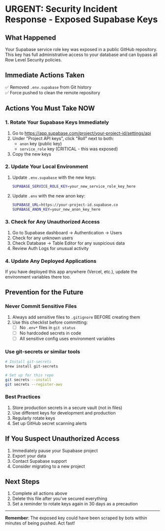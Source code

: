 # URGENT: Security Incident Response - Exposed Supabase Keys

## What Happened
Your Supabase service role key was exposed in a public GitHub repository. This key has full administrative access to your database and can bypass all Row Level Security policies.

## Immediate Actions Taken
✅ Removed `.env.supabase` from Git history  
✅ Force pushed to clean the remote repository  

## Actions You Must Take NOW

### 1. Rotate Your Supabase Keys Immediately
1. Go to https://app.supabase.com/project/your-project-id/settings/api
2. Under "Project API keys", click "Roll" next to both:
   - `anon` key (public key)
   - `service_role` key (CRITICAL - this was exposed)
3. Copy the new keys

### 2. Update Your Local Environment
1. Update `.env.supabase` with the new keys:
   ```bash
   SUPABASE_SERVICE_ROLE_KEY=your_new_service_role_key_here
   ```

2. Update `.env` with the new anon key:
   ```bash
   SUPABASE_URL=https://your-project-id.supabase.co
   SUPABASE_ANON_KEY=your_new_anon_key_here
   ```

### 3. Check for Any Unauthorized Access
1. Go to Supabase dashboard → Authentication → Users
2. Check for any unknown users
3. Check Database → Table Editor for any suspicious data
4. Review Auth Logs for unusual activity

### 4. Update Any Deployed Applications
If you have deployed this app anywhere (Vercel, etc.), update the environment variables there too.

## Prevention for the Future

### Never Commit Sensitive Files
1. Always add sensitive files to `.gitignore` BEFORE creating them
2. Use this checklist before committing:
   - [ ] No `.env*` files in `git status`
   - [ ] No hardcoded secrets in code
   - [ ] All sensitive config uses environment variables

### Use git-secrets or similar tools
```bash
# Install git-secrets
brew install git-secrets

# Set up for this repo
git secrets --install
git secrets --register-aws
```

### Best Practices
1. Store production secrets in a secure vault (not in files)
2. Use different keys for development and production
3. Regularly rotate keys
4. Set up GitHub secret scanning alerts

## If You Suspect Unauthorized Access
1. Immediately pause your Supabase project
2. Export your data
3. Contact Supabase support
4. Consider migrating to a new project

## Next Steps
1. Complete all actions above
2. Delete this file after you've secured everything
3. Set a reminder to rotate keys again in 30 days as a precaution

---
**Remember**: The exposed key could have been scraped by bots within minutes of being pushed. Act fast!